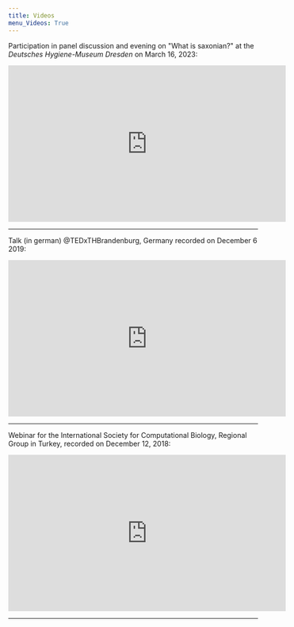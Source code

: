 ```yaml
---
title: Videos
menu_Videos: True
---
```


Participation in panel discussion and evening on "What is saxonian?" at the *Deutsches Hygiene-Museum Dresden* on March 16, 2023:

<iframe width="560" height="315" src="https://www.youtube.com/embed/FVhjHga43YQ" title="YouTube video player" frameborder="0" allow="accelerometer; autoplay; clipboard-write; encrypted-media; gyroscope; picture-in-picture; web-share" allowfullscreen></iframe>

---

Talk (in german) @TEDxTHBrandenburg, Germany recorded on December 6 2019:

<iframe width="560" height="315" src="https://www.youtube.com/embed/lPTuXosgUik" frameborder="0" allow="accelerometer; autoplay; encrypted-media; gyroscope; picture-in-picture" allowfullscreen></iframe>

---

Webinar for the International Society for Computational Biology, Regional Group in
Turkey, recorded on December 12, 2018:

<iframe width="560" height="315" src="https://www.youtube.com/embed/qGW67OAbXD4" frameborder="0" allow="accelerometer; autoplay; encrypted-media; gyroscope; picture-in-picture" allowfullscreen></iframe>

---